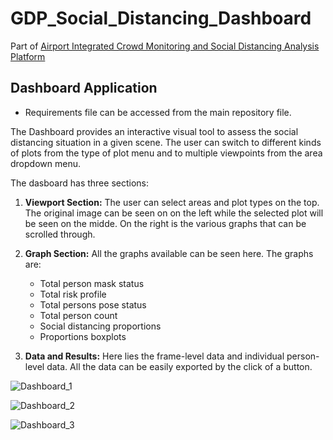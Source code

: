 # GDP_Social_Distancing_Dashboard
Part of [Airport Integrated Crowd Monitoring and Social Distancing Analysis Platform](https://github.com/biantongfei/GDP_group5)


## Dashboard Application
  * Requirements file can be accessed from the main repository file.


The Dashboard provides an interactive visual tool to assess the social distancing situation in a given scene. The user can switch to different kinds of plots from the type of plot menu and to multiple viewpoints from the area dropdown menu.


The dasboard has three sections:

1. **Viewport Section:** The user can select areas and plot types on the top. The original image can be seen on on the left while the selected plot will be seen on the midde. On the right is the various graphs that can be scrolled through.

2. **Graph Section:** All the graphs available can be seen here. The graphs are:

    * Total person mask status
    * Total risk profile
    * Total persons pose status
    * Total person count
    * Social distancing proportions
    * Proportions boxplots

3. **Data and Results:** Here lies the frame-level data and individual person-level data. All the data can be easily exported by the click of a button.

![Dashboard_1](https://user-images.githubusercontent.com/16809361/180602522-162b9f81-e55d-4f47-a32e-b5ff231d4313.png)

![Dashboard_2](https://user-images.githubusercontent.com/16809361/180602524-ad51d239-daed-44ec-b2b4-b536a125d46f.png)

![Dashboard_3](https://user-images.githubusercontent.com/16809361/180602527-41fc3db6-f26a-4ebc-a057-969e3c72b315.png)
